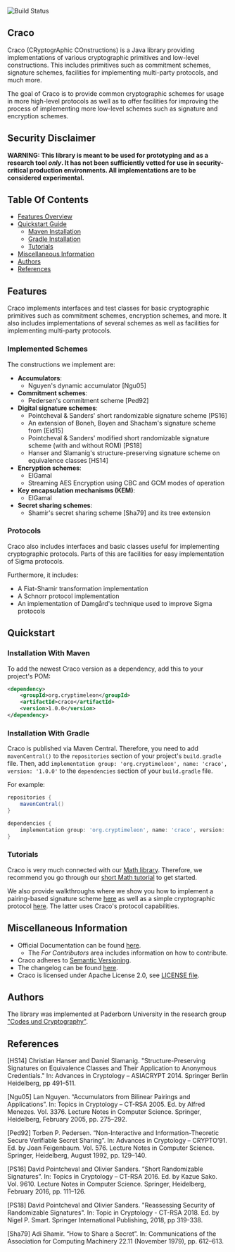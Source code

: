 ![Build Status](https://github.com/upbcuk/upb.crypto.craco/workflows/Java%20CI/badge.svg)
## Craco

Craco (CRyptogrAphic COnstructions) is a Java library providing implementations of various cryptographic primitives and low-level constructions. This includes primitives such as commitment schemes, signature schemes, facilities for implementing multi-party protocols, and much more.

The goal of Craco is to provide common cryptographic schemes for usage in more high-level protocols as well as to offer facilities for improving the process of implementing more low-level schemes such as signature and encryption schemes.

## Security Disclaimer
**WARNING: This library is meant to be used for prototyping and as a research tool *only*. It has not been sufficiently vetted for use in security-critical production environments. All implementations are to be considered experimental.**

## Table Of Contents

* [Features Overview](#features)
* [Quickstart Guide](#quickstart)
    * [Maven Installation](#installation-with-maven)
    * [Gradle Installation](#installation-with-gradle)
    * [Tutorials](#tutorials)
* [Miscellaneous Information](#miscellaneous-information)
* [Authors](#authors)
* [References](#references)

## Features

Craco implements interfaces and test classes for basic cryptographic primitives such as commitment schemes, encryption schemes, and more.
It also includes implementations of several schemes as well as facilities for implementing multi-party protocols.

### Implemented Schemes
The constructions we implement are:

* **Accumulators**:
    * Nguyen's dynamic accumulator [Ngu05]
* **Commitment schemes**:
    * Pedersen's commitment scheme [Ped92]
* **Digital signature schemes**:
    * Pointcheval & Sanders' short randomizable signature scheme [PS16]
    * An extension of Boneh, Boyen and Shacham's signature scheme from [Eid15]
    * Pointcheval & Sanders' modified short randomizable signature scheme (with and without ROM) [PS18]
    * Hanser and Slamanig's structure-preserving signature scheme on equivalence classes [HS14]
* **Encryption schemes**:
    * ElGamal
    * Streaming AES Encryption using CBC and GCM modes of operation
* **Key encapsulation mechanisms (KEM)**: 
    * ElGamal
* **Secret sharing schemes**:
    * Shamir's secret sharing scheme [Sha79] and its tree extension
    
### Protocols

Craco also includes interfaces and basic classes useful for implementing cryptographic protocols.
Parts of this are facilities for easy implementation of Sigma protocols.

Furthermore, it includes:

* A Fiat-Shamir transformation implementation
* A Schnorr protocol implementation
* An implementation of Damgård's technique used to improve Sigma protocols

## Quickstart

### Installation With Maven
To add the newest Craco version as a dependency, add this to your project's POM:

```xml
<dependency>
    <groupId>org.cryptimeleon</groupId>
    <artifactId>craco</artifactId>
    <version>1.0.0</version>
</dependency>
```

### Installation With Gradle

Craco is published via Maven Central.
Therefore, you need to add `mavenCentral()` to the `repositories` section of your project's `build.gradle` file.
Then, add `implementation group: 'org.cryptimeleon', name: 'craco', version: '1.0.0'` to the `dependencies` section of your `build.gradle` file.

For example:

```groovy
repositories {
    mavenCentral()
}

dependencies {
    implementation group: 'org.cryptimeleon', name: 'craco', version: '1.0.0'
}
```

### Tutorials

Craco is very much connected with our [Math library](https://github.com/cryptimeleon/math).
Therefore, we recommend you go through our [short Math tutorial](https://cryptimeleon.github.io/getting-started/5-minute-tutorial.html) to get started.

We also provide walkthroughs where we show you how to implement a pairing-based signature scheme [here](https://cryptimeleon.github.io/getting-started/pairing-tutorial.html) as well as a simple cryptographic protocol [here](https://cryptimeleon.github.io/getting-started/protocols-tutorial.html).
The latter uses Craco's protocol capabilities.

## Miscellaneous Information

- Official Documentation can be found [here](https://cryptimeleon.github.io/).
    - The *For Contributors* area includes information on how to contribute.
- Craco adheres to [Semantic Versioning](https://semver.org/spec/v2.0.0.html).
- The changelog can be found [here](CHANGELOG.md).
- Craco is licensed under Apache License 2.0, see [LICENSE file](LICENSE).

## Authors
The library was implemented at Paderborn University in the research group ["Codes und Cryptography"](https://cs.uni-paderborn.de/en/cuk/).

## References

[HS14] Christian Hanser and Daniel Slamanig. "Structure-Preserving Signatures on Equivalence Classes and Their Application to Anonymous Credentials." In: Advances in Cryptology – ASIACRYPT 2014. Springer Berlin Heidelberg, pp 491–511.

[Ngu05] Lan Nguyen. “Accumulators from Bilinear Pairings and Applications”. In: Topics in Cryptology – CT-RSA 2005. Ed. by Alfred Menezes. Vol. 3376. Lecture Notes in Computer Science. Springer, Heidelberg, February 2005, pp. 275–292.

[Ped92] Torben P. Pedersen. “Non-Interactive and Information-Theoretic Secure Verifiable Secret Sharing”. In: Advances in Cryptology – CRYPTO’91. Ed. by Joan Feigenbaum. Vol. 576. Lecture Notes in Computer Science. Springer, Heidelberg, August 1992, pp. 129–140.

[PS16] David Pointcheval and Olivier Sanders. “Short Randomizable Signatures”. In: Topics in Cryptology – CT-RSA 2016. Ed. by Kazue Sako. Vol. 9610. Lecture Notes in Computer Science. Springer, Heidelberg, February 2016, pp. 111–126.

[PS18] David Pointcheval and Olivier Sanders. "Reassessing Security of Randomizable Signatures". In: Topic in Cryptology - CT-RSA 2018. Ed. by Nigel P. Smart. Springer International Publishing, 2018, pp 319-338.

[Sha79] Adi Shamir. “How to Share a Secret”. In: Communications of the Association for Computing Machinery 22.11 (November 1979), pp. 612–613.